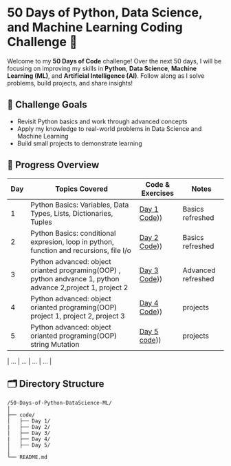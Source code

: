 
#  50 Days of Python, Data Science, and Machine Learning Coding Challenge 🎉

Welcome to my **50 Days of Code** challenge! Over the next 50 days, I will be focusing on improving my skills in **Python**, **Data Science**, **Machine Learning (ML)**, and **Artificial Intelligence (AI)**. Follow along as I solve problems, build projects, and share insights!

## 🎯 Challenge Goals
- Revisit Python basics and work through advanced concepts
- Apply my knowledge to real-world problems in Data Science and Machine Learning
- Build small projects to demonstrate learning

## 📅 Progress Overview

| Day | Topics Covered | Code & Exercises | Notes |
|-----|----------------|------------------|-------|
| 1   | Python Basics: Variables, Data Types, Lists, Dictionaries, Tuples | [Day 1 Code](https://github.com/NimraAslamkhan/python_coding_challenges))) | Basics refreshed |
| 2   | Python Basics: conditional expresion, loop in python, function and recursions, file I/o| [Day 2 Code](https://github.com/NimraAslamkhan/python_coding_challenges))) | Basics refreshed |
| 3   | Python advanced: object orianted programing(OOP) , python andvance 1, python advance 2,project 1, project 2  | [Day 3 Code](https://github.com/NimraAslamkhan/python_coding_challenges))) | Advanced refreshed |
|  4  | Python advanced: object orianted programing(OOP) project 1, project 2, project 3  | [Day 4 Code](https://github.com/NimraAslamkhan/Fun-games-basic-projects))) | projects |
|  5  | Python advanced: object orianted programing(OOP) string Mutation | [Day 5 code](https://github.com/NimraAslamkhan/Hackerrank_python/tree/main/python_solution))) | projects |


| ... | ... | ... | ... |

## 🗂 Directory Structure

```plaintext
/50-Days-of-Python-DataScience-ML/
│
├── code/
│   ├── Day 1/
|   ├── Day 2/
|   ├── Day 3/
|   ├── Day 4/
│   ├── Day 5/
│
└── README.md
